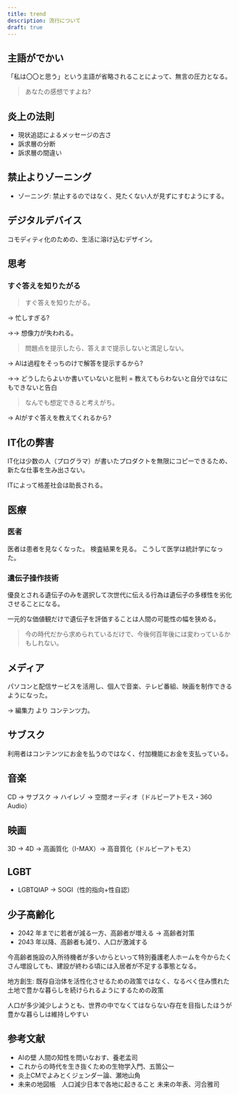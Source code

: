 ```yaml
---
title: trend
description: 流行について
draft: true
---
```


## 主語がでかい

「私は〇〇と思う」という主語が省略されることによって、無言の圧力となる。

> あなたの感想ですよね?

## 炎上の法則

- 現状追認によるメッセージの古さ
- 訴求層の分断
- 訴求層の間違い

## 禁止よりゾーニング

- ゾーニング: 禁止するのではなく、見たくない人が見ずにすむようにする。

## デジタルデバイス

コモディティ化のための、生活に溶け込むデザイン。

## 思考

### すぐ答えを知りたがる

> すぐ答えを知りたがる。

→ 忙しすぎる?

→→ 想像力が失われる。

> 問題点を提示したら、答えまで提示しないと満足しない。

→ AIは過程をそっちのけで解答を提示するから?

→→ どうしたらよいか書いていないと批判 = 教えてもらわないと自分ではなにもできないと告白

> なんでも想定できると考えがち。

→ AIがすぐ答えを教えてくれるから?

## IT化の弊害

IT化は少数の人（プログラマ）が書いたプロダクトを無限にコピーできるため、新たな仕事を生み出さない。

ITによって格差社会は助長される。

## 医療

### 医者

医者は患者を見なくなった。
検査結果を見る。
こうして医学は統計学になった。

### 遺伝子操作技術

優良とされる遺伝子のみを選択して次世代に伝える行為は遺伝子の多様性を劣化させることになる。

一元的な価値観だけで遺伝子を評価することは人間の可能性の幅を狭める。

> 今の時代だから求められているだけで、今後何百年後には変わっているかもしれない。

## メディア

パソコンと配信サービスを活用し、個人で音楽、テレビ番組、映画を制作できるようになった。

→ 編集力 より コンテンツ力。

## サブスク

利用者はコンテンツにお金を払うのではなく、付加機能にお金を支払っている。

## 音楽

CD → サブスク → ハイレゾ → 空間オーディオ（ドルビーアトモス・360 Audio）

## 映画

3D → 4D → 高画質化（I-MAX）→ 高音質化（ドルビーアトモス）

## LGBT

- LGBTQIAP → SOGI（性的指向+性自認）

## 少子高齢化

- 2042 年までに若者が減る一方、高齢者が増える → 高齢者対策
- 2043 年以降、高齢者も減り、人口が激減する

今高齢者施設の入所待機者が多いからといって特別養護老人ホームを今からたくさん増設しても、建設が終わる頃には入居者が不足する事態となる。

地方創生: 既存自治体を活性化させるための政策ではなく、なるべく住み慣れた土地で豊かな暮らしを続けられるようにするための政策

人口が多少減少しようとも、世界の中でなくてはならない存在を目指したほうが豊かな暮らしは維持しやすい

## 参考文献

- AIの壁 人間の知性を問いなおす、養老孟司
- これからの時代を生き抜くための生物学入門、五箇公一
- 炎上CMでよみとくジェンダー論、瀬地山角
- 未来の地図帳　人口減少日本で各地に起きること 未来の年表、河合雅司
